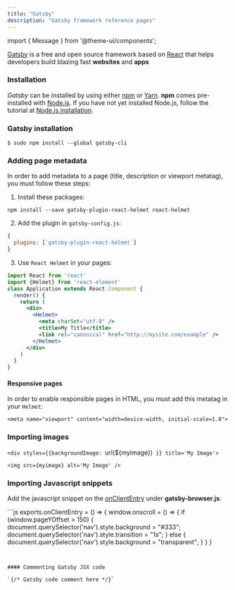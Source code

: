 ```yaml
---
title: "Gatsby"
description: "Gatsby framework reference pages"
---
```

import { Message } from '@theme-ui/components';


[Gatsby](https://www.gatsbyjs.org/) is a free and open source framework based on [React](https://reactjs.org/) that helps developers build blazing fast **websites** and **apps**

### Installation
*Gatsby* can be installed by using either [npm](https://www.npmjs.com/) or [Yarn](https://yarnpkg.com/lang/en/). **npm** comes pre-installed with [Node.js](https://nodejs.org/en/). If you have not yet installed Node.js, follow the tutorial at [Node.js installation](/nodejs).


### Gatsby installation
`$ sudo npm install --global gatsby-cli`

### Adding page metadata
In order to add metadata to a page (title, description or viewport metatag), you must follow these steps:

1. Install these packages:

  `npm install --save gatsby-plugin-react-helmet react-helmet`

2. Add the plugin in `gatsby-config.js`:

```jsx
{
  plugins: [`gatsby-plugin-react-helmet`]
}
```

3. Use `React Helmet` in your pages:

```jsx
import React from 'react'
import {Helmet} from 'react-element'
class Application extends React.Component {
  render() {
    return (
      <div>
        <Helmet>
          <meta charSet="utf-8" />
          <title>My Title</title>
          <link rel="canonical" href="http://mysite.com/example" />
        </Helmet>
      </div>
    )
  }
}
```

#### Responsive pages

In order to enable responsible pages in HTML, you must add this metatag in your `Helmet`:

`<meta name="viewport" content="width=device-width, initial-scale=1.0">`

### Importing images

`<div styles={{backgroundImage: `url(${myimage})` }} title='My Image'>`

`<img src={myimage} alt='My Image' />`

### Importing Javascript snippets

Add the javascript snippet on the <a href="https://www.gatsbyjs.org/docs/browser-apis/#onClientRender" target="_black">onClientEntry</a> under **gatsby-browser.js**:

´´´js
exports.onClientEntry = () => {
  window.onscroll = () => {
    if (window.pageYOffset > 150) {
      document.querySelector('nav').style.background = "#333";
      document.querySelector('nav').style.transition = "1s";
    } else {
      document.querySelector('nav').style.background = "transparent";
    }
  }
}
```


#### Commenting Gatsby JSX code

`{/* Gatsby code comment here */}`
